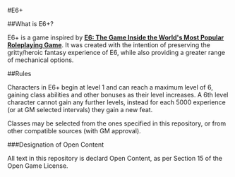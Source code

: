 #E6+

##What is E6+?

E6+ is a game inspired by [**E6: The Game Inside the World's Most Popular Roleplaying Game**](https://esix.pbworks.com/f/E6v041.pdf). It was created with the intention of preserving the gritty/heroic fantasy experience of E6, while also providing a greater range of mechanical options.

##Rules

Characters in E6+ begin at level 1 and can reach a maximum level of 6, gaining class abilities and other bonuses as their level increases. A 6th level character cannot gain any further levels, instead for each 5000 experience (or at GM selected intervals) they gain a new feat.

Classes may be selected from the ones specified in this repository, or from other compatible sources (with GM approval).

###Designation of Open Content

All text in this repository is declard Open Content, as per Section 15 of the Open Game License.